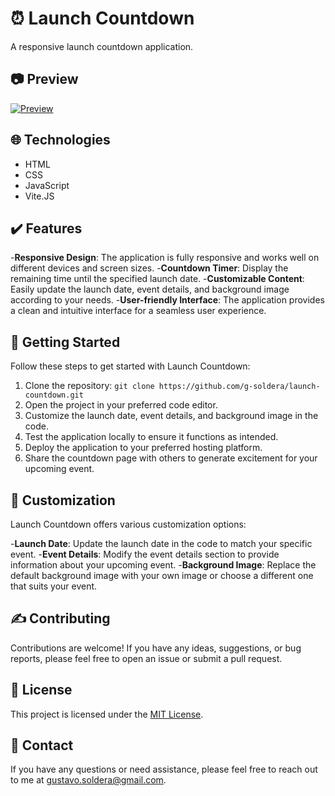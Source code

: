 # ⏰ Launch Countdown

A responsive launch countdown application.

## 📷 Preview

[![Preview](https://media.discordapp.net/attachments/1109870440945565726/1116447233844465758/launchHeader.png)](https://g-launch-countdown.vercel.app)

## 🌐 Technologies

- HTML
- CSS
- JavaScript
- Vite.JS

## ✔️ Features

-**Responsive Design**: The application is fully responsive and works well on different devices and screen sizes.
-**Countdown Timer**: Display the remaining time until the specified launch date.
-**Customizable Content**: Easily update the launch date, event details, and background image according to your needs.
-**User-friendly Interface**: The application provides a clean and intuitive interface for a seamless user experience.

## 📃 Getting Started

Follow these steps to get started with Launch Countdown:

1. Clone the repository: `git clone https://github.com/g-soldera/launch-countdown.git`
2. Open the project in your preferred code editor.
3. Customize the launch date, event details, and background image in the code.
4. Test the application locally to ensure it functions as intended.
5. Deploy the application to your preferred hosting platform.
6. Share the countdown page with others to generate excitement for your upcoming event.

## 🎨 Customization

Launch Countdown offers various customization options:

-**Launch Date**: Update the launch date in the code to match your specific event.
-**Event Details**: Modify the event details section to provide information about your upcoming event.
-**Background Image**: Replace the default background image with your own image or choose a different one that suits your event.

## ✍️ Contributing

Contributions are welcome! If you have any ideas, suggestions, or bug reports, please feel free to open an issue or submit a pull request.

## 📇 License

This project is licensed under the [MIT License](https://opensource.org/licenses/MIT).

## 📧 Contact

If you have any questions or need assistance, please feel free to reach out to me at [gustavo.soldera@gmail.com](mailto:gustavo.soldera@gmail.com).
